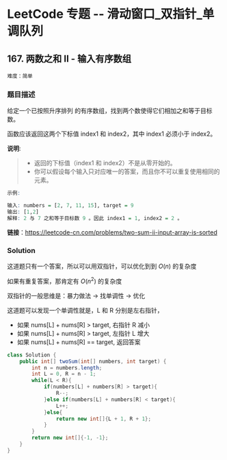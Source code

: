 # LeetCode 专题 -- 滑动窗口_双指针_单调队列

## 167. 两数之和 II - 输入有序数组

`难度：简单`

### 题目描述

给定一个已按照升序排列 的有序数组，找到两个数使得它们相加之和等于目标数。

函数应该返回这两个下标值 index1 和 index2，其中 index1 必须小于 index2。

**说明**:

> - 返回的下标值（index1 和 index2）不是从零开始的。
> - 你可以假设每个输入只对应唯一的答案，而且你不可以重复使用相同的元素。

```r
示例:

输入: numbers = [2, 7, 11, 15], target = 9
输出: [1,2]
解释: 2 与 7 之和等于目标数 9 。因此 index1 = 1, index2 = 2 。
```

**链接**：https://leetcode-cn.com/problems/two-sum-ii-input-array-is-sorted

### Solution

这道题只有一个答案，所以可以用双指针，可以优化到到 $O(n)$ 的复杂度

如果有重复答案，那肯定有 $O(n^2)$ 的复杂度

双指针的一般思维是：暴力做法 -> 找单调性 -> 优化

这道题可以发现一个单调性就是，L 和 R 分别是左右指针，

- 如果 nums[L] + nums[R] > target, 右指针 R 减小
- 如果 nums[L] + nums[R] > target, 左指针 L 增大
- 如果 nums[L] + nums[R] == target, 返回答案

```java
class Solution {
    public int[] twoSum(int[] numbers, int target) {
        int n = numbers.length;
        int L = 0, R = n - 1;
        while(L < R){
            if(numbers[L] + numbers[R] > target){
                R--;
            }else if(numbers[L] + numbers[R] < target){
                L++;
            }else{
                return new int[]{L + 1, R + 1};
            }
        }
        return new int[]{-1, -1};
    }
}
```
